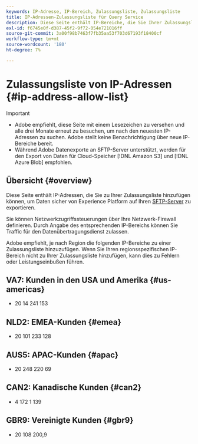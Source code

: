 ```yaml
---
keywords: IP-Adresse, IP-Bereich, Zulassungsliste, Zulassungsliste
title: IP-Adressen-Zulassungsliste für Query Service
description: Diese Seite enthält IP-Bereiche, die Sie Ihrer Zulassungsliste hinzufügen können.
exl-id: f6745e0f-d387-45f2-9f72-054e721016ff
source-git-commit: 3a00f98b7463f7fb35aa53f703d67193f18400cf
workflow-type: tm+mt
source-wordcount: '180'
ht-degree: 7%

---
```


# Zulassungsliste von IP-Adressen {#ip-address-allow-list}

>[!IMPORTANT]
>
> * Adobe empfiehlt, diese Seite mit einem Lesezeichen zu versehen und alle drei Monate erneut zu besuchen, um nach den neuesten IP-Adressen zu suchen. Adobe stellt keine Benachrichtigung über neue IP-Bereiche bereit.
> * Während Adobe Datenexporte an SFTP-Server unterstützt, werden für den Export von Daten für Cloud-Speicher [!DNL Amazon S3] und [!DNL Azure Blob] empfohlen.

## Übersicht {#overview}

Diese Seite enthält IP-Adressen, die Sie zu Ihrer Zulassungsliste hinzufügen können, um Daten sicher von Experience Platform auf Ihren [SFTP-Server](../destinations/catalog/cloud-storage/sftp.md) zu exportieren.

Sie können Netzwerkzugriffssteuerungen über Ihre Netzwerk-Firewall definieren. Durch Angabe des entsprechenden IP-Bereichs können Sie Traffic für den Datenübertragungsdienst zulassen.

Adobe empfiehlt, je nach Region die folgenden IP-Bereiche zu einer Zulassungsliste hinzuzufügen. Wenn Sie Ihren regionsspezifischen IP-Bereich nicht zu Ihrer Zulassungsliste hinzufügen, kann dies zu Fehlern oder Leistungseinbußen führen.

## VA7: Kunden in den USA und Amerika {#us-americas}

* 20 14 241 153

## NLD2: EMEA-Kunden {#emea}

* 20 101 233 128

## AUS5: APAC-Kunden {#apac}

* 20 248 220 69

## CAN2: Kanadische Kunden {#can2}

* 4 172 1 139

## GBR9: Vereinigte Kunden {#gbr9}

* 20 108 200,9

